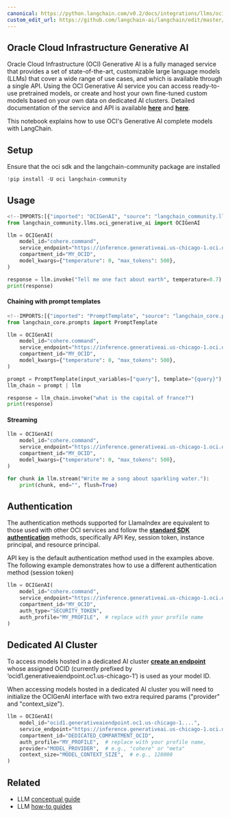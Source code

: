 ```yaml
---
canonical: https://python.langchain.com/v0.2/docs/integrations/llms/oci_generative_ai/
custom_edit_url: https://github.com/langchain-ai/langchain/edit/master/docs/docs/integrations/llms/oci_generative_ai.ipynb
---
```


## Oracle Cloud Infrastructure Generative AI

Oracle Cloud Infrastructure (OCI) Generative AI is a fully managed service that provides a set of state-of-the-art, customizable large language models (LLMs) that cover a wide range of use cases, and which is available through a single API.
Using the OCI Generative AI service you can access ready-to-use pretrained models, or create and host your own fine-tuned custom models based on your own data on dedicated AI clusters. Detailed documentation of the service and API is available **[here](https://docs.oracle.com/en-us/iaas/Content/generative-ai/home.htm)** and **[here](https://docs.oracle.com/en-us/iaas/api/#/en/generative-ai/20231130/)**.

This notebook explains how to use OCI's Generative AI complete models with LangChain.

## Setup
Ensure that the oci sdk and the langchain-community package are installed

```python
!pip install -U oci langchain-community
```

## Usage

```python
<!--IMPORTS:[{"imported": "OCIGenAI", "source": "langchain_community.llms.oci_generative_ai", "docs": "https://api.python.langchain.com/en/latest/llms/langchain_community.llms.oci_generative_ai.OCIGenAI.html", "title": "# Oracle Cloud Infrastructure Generative AI"}]-->
from langchain_community.llms.oci_generative_ai import OCIGenAI

llm = OCIGenAI(
    model_id="cohere.command",
    service_endpoint="https://inference.generativeai.us-chicago-1.oci.oraclecloud.com",
    compartment_id="MY_OCID",
    model_kwargs={"temperature": 0, "max_tokens": 500},
)

response = llm.invoke("Tell me one fact about earth", temperature=0.7)
print(response)
```

#### Chaining with prompt templates

```python
<!--IMPORTS:[{"imported": "PromptTemplate", "source": "langchain_core.prompts", "docs": "https://api.python.langchain.com/en/latest/prompts/langchain_core.prompts.prompt.PromptTemplate.html", "title": "# Oracle Cloud Infrastructure Generative AI"}]-->
from langchain_core.prompts import PromptTemplate

llm = OCIGenAI(
    model_id="cohere.command",
    service_endpoint="https://inference.generativeai.us-chicago-1.oci.oraclecloud.com",
    compartment_id="MY_OCID",
    model_kwargs={"temperature": 0, "max_tokens": 500},
)

prompt = PromptTemplate(input_variables=["query"], template="{query}")
llm_chain = prompt | llm

response = llm_chain.invoke("what is the capital of france?")
print(response)
```

#### Streaming

```python
llm = OCIGenAI(
    model_id="cohere.command",
    service_endpoint="https://inference.generativeai.us-chicago-1.oci.oraclecloud.com",
    compartment_id="MY_OCID",
    model_kwargs={"temperature": 0, "max_tokens": 500},
)

for chunk in llm.stream("Write me a song about sparkling water."):
    print(chunk, end="", flush=True)
```

## Authentication
The authentication methods supported for LlamaIndex are equivalent to those used with other OCI services and follow the **[standard SDK authentication](https://docs.oracle.com/en-us/iaas/Content/API/Concepts/sdk_authentication_methods.htm)** methods, specifically API Key, session token, instance principal, and resource principal.

API key is the default authentication method used in the examples above. The following example demonstrates how to use a different authentication method (session token)

```python
llm = OCIGenAI(
    model_id="cohere.command",
    service_endpoint="https://inference.generativeai.us-chicago-1.oci.oraclecloud.com",
    compartment_id="MY_OCID",
    auth_type="SECURITY_TOKEN",
    auth_profile="MY_PROFILE",  # replace with your profile name
)
```

## Dedicated AI Cluster
To access models hosted in a dedicated AI cluster **[create an endpoint](https://docs.oracle.com/en-us/iaas/api/#/en/generative-ai-inference/20231130/)** whose assigned OCID (currently prefixed by ‘ocid1.generativeaiendpoint.oc1.us-chicago-1’) is used as your model ID.

When accessing models hosted in a dedicated AI cluster you will need to initialize the OCIGenAI interface with two extra required params ("provider" and "context_size").

```python
llm = OCIGenAI(
    model_id="ocid1.generativeaiendpoint.oc1.us-chicago-1....",
    service_endpoint="https://inference.generativeai.us-chicago-1.oci.oraclecloud.com",
    compartment_id="DEDICATED_COMPARTMENT_OCID",
    auth_profile="MY_PROFILE",  # replace with your profile name,
    provider="MODEL_PROVIDER",  # e.g., "cohere" or "meta"
    context_size="MODEL_CONTEXT_SIZE",  # e.g., 128000
)
```

## Related

- LLM [conceptual guide](/docs/concepts/#llms)
- LLM [how-to guides](/docs/how_to/#llms)